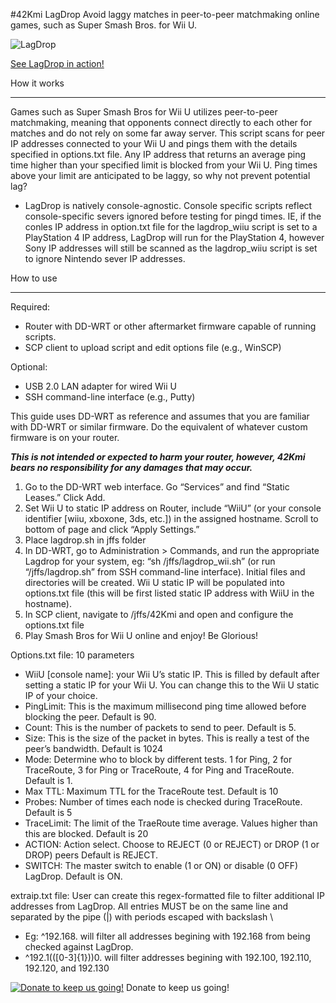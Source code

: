#42Kmi LagDrop
Avoid laggy matches in peer-to-peer matchmaking online games, such as Super Smash Bros. for Wii U.

![LagDrop](http://i.imgur.com/GGJmYyr.png)

[See LagDrop in action!](https://www.youtube.com/watch?v=6g9MiaE-2k0)

How it works
________________
Games such as Super Smash Bros for Wii U utilizes peer-to-peer matchmaking, meaning that opponents connect directly to each other for matches and do not rely on some far away server. This script scans for peer IP addresses connected to your Wii U and pings them with the details specified in options.txt file. Any IP address that returns an average ping time higher than your specified limit is blocked from your Wii U. Ping times above your limit are anticipated to be laggy, so why not prevent potential lag?

* LagDrop is natively console-agnostic. Console specific scripts reflect console-specific severs ignored before testing for pingd times. IE, if the conles IP address in option.txt file for the lagdrop_wiiu script is set to a PlayStation 4 IP address, LagDrop will run for the PlayStation 4, however Sony IP addresses will still be scanned as the lagdrop_wiiu script is set to ignore Nintendo sever IP addresses.


How to use
________________
Required:
* Router with DD-WRT or other aftermarket firmware capable of running scripts.
* SCP client to upload script and edit options file (e.g., WinSCP)


Optional:
* USB 2.0 LAN adapter for wired Wii U 
* SSH command-line interface (e.g., Putty) 


This guide uses DD-WRT as reference and assumes that you are familiar with DD-WRT or similar firmware. Do the equivalent of whatever custom firmware is on your router.


***This is not intended or expected to harm your router, however, 42Kmi bears no responsibility for any damages that may occur.*** 


1. Go to the DD-WRT web interface. Go “Services” and find “Static Leases.” Click Add.
2. Set Wii U to static IP address on Router, include “WiiU” (or your console identifier [wiiu, xboxone, 3ds, etc.]) in the assigned hostname. Scroll to bottom of page and click “Apply Settings.” 
3. Place lagdrop.sh in jffs folder
4. In DD-WRT, go to Administration > Commands, and run  the appropriate Lagdrop for your system, eg: “sh /jffs/lagdrop_wii.sh” (or run “/jffs/lagdrop.sh” from SSH command-line interface). Initial files and directories will be created. Wii U static IP will be populated into options.txt file (this will be first listed static IP address with WiiU in the hostname).
5. In SCP client, navigate to /jffs/42Kmi and open and configure the options.txt file
6. Play Smash Bros for Wii U online and enjoy! Be Glorious!

Options.txt file: 10 parameters
* WiiU [console name]: your Wii U’s static IP. This is filled by default after setting a static IP for your Wii U. You can change this to the Wii U static IP of your choice.
* PingLimit: This is the maximum millisecond ping time allowed before blocking the peer. Default is 90.
* Count: This is the number of packets to send to peer. Default is 5.
* Size: This is the size of the packet in bytes. This is really a test of the peer’s bandwidth. Default is 1024
* Mode: Determine who to block by different tests. 1 for Ping, 2 for TraceRoute, 3 for Ping or TraceRoute, 4 for Ping and TraceRoute. Default is 1.
* Max TTL: Maximum TTL for the TraceRoute test. Default is 10
* Probes: Number of times each node is checked during TraceRoute. Default is 5
* TraceLimit: The limit of the TraeRoute time average. Values higher than this are blocked. Default is 20
* ACTION: Action select. Choose to REJECT (0 or REJECT) or DROP (1 or DROP) peers Default is REJECT.
* SWITCH: The master switch to enable (1 or ON) or disable (0 OFF) LagDrop. Default is ON.

extraip.txt file: User can create this regex-formatted file to filter additional IP addresses from LagDrop. All entries MUST be on the same line and separated by the pipe (|) with periods escaped with backslash \

* Eg: ^192\.168\. will filter all addresses begining with 192.168 from being checked against LagDrop.
* 	^192\.1(([0-3]{1}))0\. will filter addresses begining with 192.100, 192.110, 192.120, and 192.130

[![Donate to keep us going!](https://www.paypalobjects.com/en_US/i/btn/btn_donateCC_LG.gif)](https://www.paypal.com/cgi-bin/webscr?cmd=_s-xclick&hosted_button_id=HA78KL8EWDJ8Q)
Donate to keep us going!
